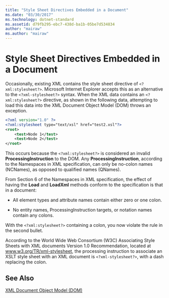 ```yaml
---
title: "Style Sheet Directives Embedded in a Document"
ms.date: "03/30/2017"
ms.technology: dotnet-standard
ms.assetid: d79fb295-ebc7-438d-ba1b-05be7d534834
author: "mairaw"
ms.author: "mairaw"
---
```

# Style Sheet Directives Embedded in a Document
Occasionally, existing XML contains the style sheet directive of `<?xml:stylesheet?>`. Microsoft Internet Explorer accepts this as an alternative to the `<?xml-stylesheet?>` syntax. When the XML data contains an `<?xml:stylesheet?>` directive, as shown in the following data, attempting to load this data into the XML Document Object Model (DOM) throws an exception.  
  
```xml  
<?xml version="1.0" ?>  
<?xml:stylesheet type="text/xsl" href="test2.xsl"?>  
<root>  
    <test>Node 1</test>  
    <test>Node 2</test>  
</root>  
```  
  
 This occurs because the `<?xml:stylesheet?>` is considered an invalid **ProcessingInstruction** to the DOM. Any **ProcessingInstruction**, according to the Namespaces in XML specification, can only be no-colon names (NCNames), as opposed to qualified names (QNames).  
  
 From Section 6 of the Namespaces in XML specification, the effect of having the **Load** and **LoadXml** methods conform to the specification is that in a document:  
  
- All element types and attribute names contain either zero or one colon.  
  
- No entity names, ProcessingInstruction targets, or notation names contain any colons.  
  
 With the `<?xml:stylesheet?>` containing a colon, you now violate the rule in the second bullet.  
  
 According to the World Wide Web Consortium (W3C) Associating Style Sheets with XML documents Version 1.0 Recommendation, located at www.w3.org/TR/xml-stylesheet, the processing instruction to associate an XSLT style sheet with an XML document is `<?xml-stylesheet?>`, with a dash replacing the colon.  
  
## See Also  
 [XML Document Object Model (DOM)](../../../../docs/standard/data/xml/xml-document-object-model-dom.md)
